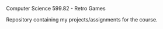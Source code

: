 Computer Science 599.82 - Retro Games

Repository containing my projects/assignments for the course.

